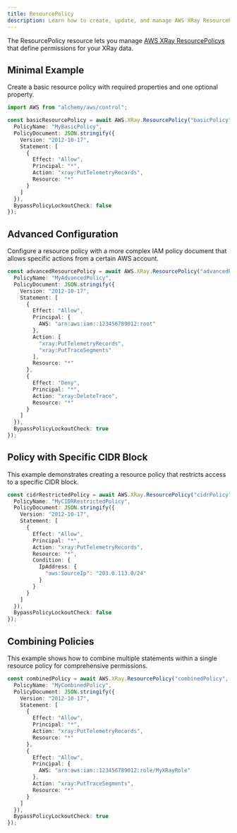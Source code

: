 ```yaml
---
title: ResourcePolicy
description: Learn how to create, update, and manage AWS XRay ResourcePolicys using Alchemy Cloud Control.
---
```


The ResourcePolicy resource lets you manage [AWS XRay ResourcePolicys](https://docs.aws.amazon.com/xray/latest/userguide/) that define permissions for your XRay data.

## Minimal Example

Create a basic resource policy with required properties and one optional property.

```ts
import AWS from "alchemy/aws/control";

const basicResourcePolicy = await AWS.XRay.ResourcePolicy("basicPolicy", {
  PolicyName: "MyBasicPolicy",
  PolicyDocument: JSON.stringify({
    Version: "2012-10-17",
    Statement: [
      {
        Effect: "Allow",
        Principal: "*",
        Action: "xray:PutTelemetryRecords",
        Resource: "*"
      }
    ]
  }),
  BypassPolicyLockoutCheck: false
});
```

## Advanced Configuration

Configure a resource policy with a more complex IAM policy document that allows specific actions from a certain AWS account.

```ts
const advancedResourcePolicy = await AWS.XRay.ResourcePolicy("advancedPolicy", {
  PolicyName: "MyAdvancedPolicy",
  PolicyDocument: JSON.stringify({
    Version: "2012-10-17",
    Statement: [
      {
        Effect: "Allow",
        Principal: {
          AWS: "arn:aws:iam::123456789012:root"
        },
        Action: [
          "xray:PutTelemetryRecords",
          "xray:PutTraceSegments"
        ],
        Resource: "*"
      },
      {
        Effect: "Deny",
        Principal: "*",
        Action: "xray:DeleteTrace",
        Resource: "*"
      }
    ]
  }),
  BypassPolicyLockoutCheck: true
});
```

## Policy with Specific CIDR Block

This example demonstrates creating a resource policy that restricts access to a specific CIDR block.

```ts
const cidrRestrictedPolicy = await AWS.XRay.ResourcePolicy("cidrPolicy", {
  PolicyName: "MyCIDRRestrictedPolicy",
  PolicyDocument: JSON.stringify({
    Version: "2012-10-17",
    Statement: [
      {
        Effect: "Allow",
        Principal: "*",
        Action: "xray:PutTelemetryRecords",
        Resource: "*",
        Condition: {
          IpAddress: {
            "aws:SourceIp": "203.0.113.0/24"
          }
        }
      }
    ]
  }),
  BypassPolicyLockoutCheck: false
});
```

## Combining Policies

This example shows how to combine multiple statements within a single resource policy for comprehensive permissions.

```ts
const combinedPolicy = await AWS.XRay.ResourcePolicy("combinedPolicy", {
  PolicyName: "MyCombinedPolicy",
  PolicyDocument: JSON.stringify({
    Version: "2012-10-17",
    Statement: [
      {
        Effect: "Allow",
        Principal: "*",
        Action: "xray:PutTelemetryRecords",
        Resource: "*"
      },
      {
        Effect: "Allow",
        Principal: {
          AWS: "arn:aws:iam::123456789012:role/MyXRayRole"
        },
        Action: "xray:PutTraceSegments",
        Resource: "*"
      }
    ]
  }),
  BypassPolicyLockoutCheck: true
});
```